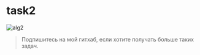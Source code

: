 # task2
![alg2](https://github.com/tamrazov/task2/assets/48178555/fa26c145-1773-40dd-a52c-404930897c7f)

> Подпишитесь на мой гитхаб, если хотите получать больше таких задач.

